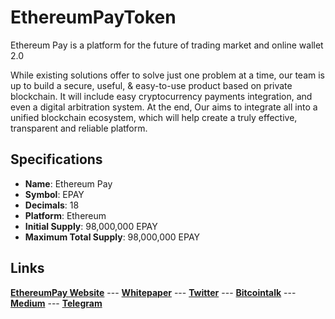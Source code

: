 # EthereumPayToken
Ethereum Pay is a platform for the future of trading market and online wallet 2.0

While existing solutions offer to solve just one problem at a time, our team is up to build a secure, useful, & easy-to-use product based on private blockchain. It will include easy cryptocurrency payments integration, and even a digital arbitration system.
At the end, Our aims to integrate all into a unified blockchain ecosystem, which will help create a truly effective, transparent and reliable platform.

## Specifications
* **Name**: Ethereum Pay
* **Symbol**: EPAY
* **Decimals**: 18
* **Platform**: Ethereum
* **Initial Supply**: 98,000,000 EPAY
* **Maximum Total Supply**: 98,000,000 EPAY

## Links
**[EthereumPay Website](https://www.etherpaywallet.com/)** --- **[Whitepaper](https://www.etherpaywallet.com/)** --- **[Twitter](https://twitter.com/EthereumPay)** --- **[Bitcointalk](https://bitcointalk.org/index.php?topic=3195371)** --- **[Medium](https://medium.com/@ethereumpay.wallet)** --- **[Telegram](https://t.me/joinchat/IIX_Dg4k7DlHbmRCSICMig)**
